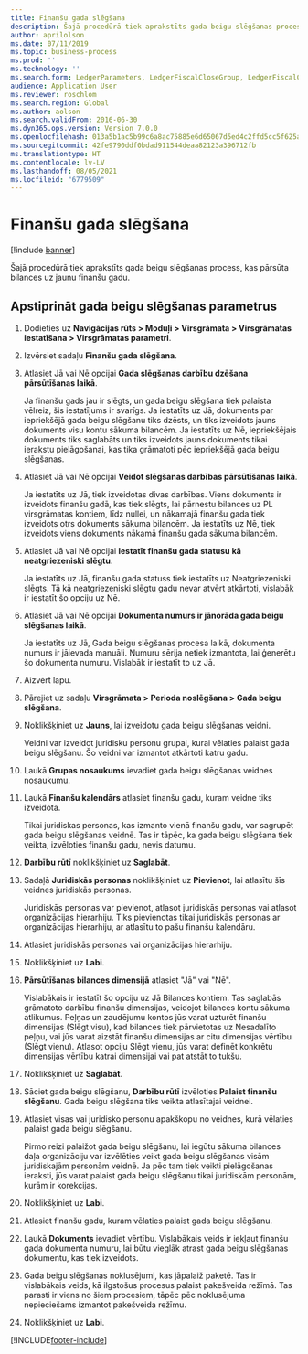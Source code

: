 ```yaml
---
title: Finanšu gada slēgšana
description: Šajā procedūrā tiek aprakstīts gada beigu slēgšanas process, kas pārsūta bilances uz jaunu finanšu gadu.
author: aprilolson
ms.date: 07/11/2019
ms.topic: business-process
ms.prod: ''
ms.technology: ''
ms.search.form: LedgerParameters, LedgerFiscalCloseGroup, LedgerFiscalCloseAddLedger, SysLookupMultiSelectGrid, LedgerFiscalCloseRunGroup
audience: Application User
ms.reviewer: roschlom
ms.search.region: Global
ms.author: aolson
ms.search.validFrom: 2016-06-30
ms.dyn365.ops.version: Version 7.0.0
ms.openlocfilehash: 013a5b1ac5b99c6a8ac75885e6d65067d5ed4c2ffd5cc5f625a73963666c0a81
ms.sourcegitcommit: 42fe9790ddf0bdad911544deaa82123a396712fb
ms.translationtype: HT
ms.contentlocale: lv-LV
ms.lasthandoff: 08/05/2021
ms.locfileid: "6779509"
---
```

# <a name="close-the-fiscal-year"></a>Finanšu gada slēgšana

[!include [banner](../../includes/banner.md)]

Šajā procedūrā tiek aprakstīts gada beigu slēgšanas process, kas pārsūta bilances uz jaunu finanšu gadu.


## <a name="validate-year-end-close-parameters"></a>Apstiprināt gada beigu slēgšanas parametrus
1. Dodieties uz **Navigācijas rūts > Moduļi > Virsgrāmata > Virsgrāmatas iestatīšana > Virsgrāmatas parametri**.
2. Izvērsiet sadaļu **Finanšu gada slēgšana**.
3. Atlasiet Jā vai Nē opcijai **Gada slēgšanas darbību dzēšana pārsūtīšanas laikā**.
    
    Ja finanšu gads jau ir slēgts, un gada beigu slēgšana tiek palaista vēlreiz, šis iestatījums ir svarīgs. Ja iestatīts uz Jā, dokuments par iepriekšējā gada beigu slēgšanu tiks dzēsts, un tiks izveidots jauns dokuments visu kontu sākuma bilancēm. Ja iestatīts uz Nē, iepriekšējais dokuments tiks saglabāts un tiks izveidots jauns dokuments tikai ierakstu pielāgošanai, kas tika grāmatoti pēc iepriekšējā gada beigu slēgšanas.

4. Atlasiet Jā vai Nē opcijai **Veidot slēgšanas darbības pārsūtīšanas laikā**.

    Ja iestatīts uz Jā, tiek izveidotas divas darbības. Viens dokuments ir izveidots finanšu gadā, kas tiek slēgts, lai pārnestu bilances uz PL virsgrāmatas kontiem, līdz nullei, un nākamajā finanšu gada tiek izveidots otrs dokuments sākuma bilancēm. Ja iestatīts uz Nē, tiek izveidots viens dokuments nākamā finanšu gada sākuma bilancēm.  

5. Atlasiet Jā vai Nē opcijai **Iestatīt finanšu gada statusu kā neatgriezeniski slēgtu**.

    Ja iestatīts uz Jā, finanšu gada statuss tiek iestatīts uz Neatgriezeniski slēgts.  Tā kā neatgriezeniski slēgtu gadu nevar atvērt atkārtoti, vislabāk ir iestatīt šo opciju uz Nē.  

6. Atlasiet Jā vai Nē opcijai **Dokumenta numurs ir jānorāda gada beigu slēgšanas laikā**.

    Ja iestatīts uz Jā, Gada beigu slēgšanas procesa laikā, dokumenta numurs ir jāievada manuāli. Numuru sērija netiek izmantota, lai ģenerētu šo dokumenta numuru. Vislabāk ir iestatīt to uz Jā.  

7. Aizvērt lapu.
8. Pārejiet uz sadaļu **Virsgrāmata > Perioda noslēgšana > Gada beigu slēgšana**.
9. Noklikšķiniet uz **Jauns**, lai izveidotu gada beigu slēgšanas veidni.

    Veidni var izveidot juridisku personu grupai, kurai vēlaties palaist gada beigu slēgšanu. Šo veidni var izmantot atkārtoti katru gadu.  

10. Laukā **Grupas nosaukums** ievadiet gada beigu slēgšanas veidnes nosaukumu.
11. Laukā **Finanšu kalendārs** atlasiet finanšu gadu, kuram veidne tiks izveidota.

    Tikai juridiskas personas, kas izmanto vienā finanšu gadu, var sagrupēt gada beigu slēgšanas veidnē. Tas ir tāpēc, ka gada beigu slēgšana tiek veikta, izvēloties finanšu gadu, nevis datumu.  

12. **Darbību rūtī** noklikšķiniet uz **Saglabāt**.
13. Sadaļā **Juridiskās personas** noklikšķiniet uz **Pievienot**, lai atlasītu šīs veidnes juridiskās personas.
    
    Juridiskās personas var pievienot, atlasot juridiskās personas vai atlasot organizācijas hierarhiju.  Tiks pievienotas tikai juridiskās personas ar organizācijas hierarhiju, ar atlasītu to pašu finanšu kalendāru.  

14. Atlasiet juridiskās personas vai organizācijas hierarhiju.
15. Noklikšķiniet uz **Labi**.
16. **Pārsūtīšanas bilances dimensijā** atlasiet "Jā" vai "Nē".

    Vislabākais ir iestatīt šo opciju uz Jā Bilances kontiem. Tas saglabās grāmatoto darbību finanšu dimensijas, veidojot bilances kontu sākuma atlikumus. Peļņas un zaudējumu kontos jūs varat uzturēt finanšu dimensijas (Slēgt visu), kad bilances tiek pārvietotas uz Nesadalīto peļņu, vai jūs varat aizstāt finanšu dimensijas ar citu dimensijas vērtību (Slēgt vienu). Atlasot opciju Slēgt vienu, jūs varat definēt konkrētu dimensijas vērtību katrai dimensijai vai pat atstāt to tukšu.  

17. Noklikšķiniet uz **Saglabāt**.
18. Sāciet gada beigu slēgšanu, **Darbību rūtī** izvēloties **Palaist finanšu slēgšanu**. Gada beigu slēgšana tiks veikta atlasītajai veidnei.  
19. Atlasiet visas vai juridisko personu apakškopu no veidnes, kurā vēlaties palaist gada beigu slēgšanu.

    Pirmo reizi palaižot gada beigu slēgšanu, lai iegūtu sākuma bilances daļa organizāciju var izvēlēties veikt gada beigu slēgšanas visām juridiskajām personām veidnē. Ja pēc tam tiek veikti pielāgošanas ieraksti, jūs varat palaist gada beigu slēgšanu tikai juridiskām personām, kurām ir korekcijas.  

20. Noklikšķiniet uz **Labi**.
21. Atlasiet finanšu gadu, kuram vēlaties palaist gada beigu slēgšanu.
22. Laukā **Dokuments** ievadiet vērtību. Vislabākais veids ir iekļaut finanšu gada dokumenta numuru, lai būtu vieglāk atrast gada beigu slēgšanas dokumentu, kas tiek izveidots.  
23. Gada beigu slēgšanas noklusējumi, kas jāpalaiž paketē. Tas ir vislabākais veids, kā ilgstošus procesus palaist pakešveida režīmā. Tas parasti ir viens no šiem procesiem, tāpēc pēc noklusējuma nepieciešams izmantot pakešveida režīmu.  
24. Noklikšķiniet uz **Labi**.



[!INCLUDE[footer-include](../../../includes/footer-banner.md)]